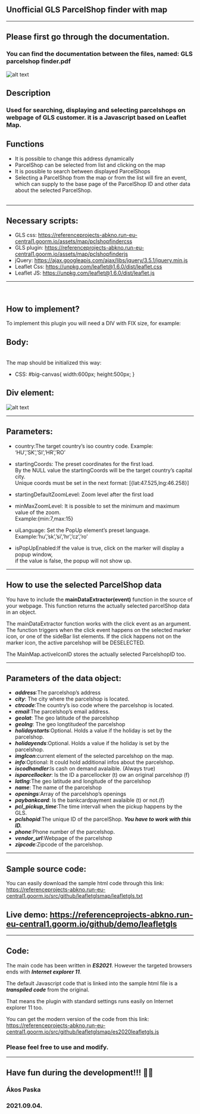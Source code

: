 ## Unofficial GLS ParcelShop finder with map

---



## Please first go through the documentation.
### You can find the documentation between the files, named: GLS parcelshop finder.pdf
![alt text](https://referenceprojects-abkno.run-eu-central1.goorm.io/src/github/leafletglsmap/pssdocument.jpg)
## Description
### Used for searching, displaying and selecting parcelshops on webpage of GLS customer. it is a Javascript based on Leaflet Map.

## Functions

- lt is possible to change this address dynamically
- ParcelShop can be selected from list and clicking on the map
- lt is possible to search between displayed ParcelShops
- Selecting a ParcelShop from the map or from the list will fire an event, which can supply to the
  base page of the ParcelShop ID and other data about the selected ParcelShop.
  <br>
  <br>

---

## Necessary scripts:

- GLS css: https://referenceprojects-abkno.run-eu-central1.goorm.io/assets/map/pclshopfindercss
- GLS plugin: https://referenceprojects-abkno.run-eu-central1.goorm.io/assets/map/pclshopfinderjs
- jQuery: https://ajax.googleapis.com/ajax/libs/jquery/3.5.1/jquery.min.js
- Leaflet Css: https://unpkg.com/leaflet@1.6.0/dist/leaflet.css
- Leaflet JS: https://unpkg.com/leaflet@1.6.0/dist/leaflet.js

---

<br>

## How to implement?

To implement this plugin you will need a DIV with FIX size, for example:

## Body:

<br>The map should be initialized this way:

- CSS: #big-canvas{ width:600px; height:500px; }

## Div element:

![alt text](https://referenceprojects-abkno.run-eu-central1.goorm.io/src/github/leafletglsmap/pssmapscript.jpg)


---

## Parameters:

- country:The target country’s iso country code. Example: ‘HU’,’SK’,’SI’,’HR’,’RO’

- startingCoords: The preset coordinates for the first load.<br>
  By the NULL value the startingCoords will be the target country’s capital city.<br>
  Unique coords must be set in the next format: [{lat:47.525,lng:46.258}]

- startingDefaultZoomLevel: Zoom level after the first load

- minMaxZoomLevel: It is possible to set the minimum and maximum value of the zoom.
  <br> Example:{min:7,max:15}

- uiLanguage: Set the PopUp element’s preset language. Example:’hu’,’sk’,’si’,’hr’,’cz’,’ro’

- isPopUpEnabled:If the value is true, click on the marker will display a popup window,<br> if the value is
  false, the popup will not show up.

---

## How to use the selected ParcelShop data

You have to include the **mainDataExtractor(event)** function in the source of your webpage. This function returns the actually selected parcelShop data in an object.

The mainDataExtractor function works with the click event as an argument. The function triggers when the click event happens on the selected marker icon, or one of the sideBar list elements. If the click happens not on the marker icon, the active parcelshop will be DESELECTED.

The MainMap.activeIconID stores the actually selected ParcelshopID too.

---

## Parameters of the data object:

- **_address_**:The parcelshop’s address
- **_city_**: The city where the parcelshop is located.
- **_ctrcode_**:The country’s iso code where the parcelshop is located.
- **_email_**:The parcelshop’s email address.
- **_geolat_**: The geo latitude of the parcelshop
- **_geolng_**: The geo longtitudeof the parcelshop
- **_holidaystarts_**:Optional. Holds a value if the holiday is set by the parcelshop.
- **_holidayends_**:Optional. Holds a value if the holiday is set by the parcelshop.
- **_imgIcon_**:current element of the selected parcelshop on the map.
- **_info_**:Optional: It could hold additional infos about the parcelshop.
- **_iscodhandler_**:Is cash on demand avalaible. (Always true)
- **_isparcellocker_**: Is the ID a parcellocker (t) ow an original parcelshop (f)
- **_latlng_**:The geo latitude and longitude of the parcelshop
- **_name_**: The name of the parcelshop
- **_openings_**:Array of the parcelshop’s openings
- **_paybankcard_**: Is the bankcardpayment avalaible (t) or not.(f)
- **_pcl_pickup_time_**:The time intervall when the pickup happens by the GLS.
- **_pclshopid_**:The unique ID of the parcelShop. **_You have to work with this ID._**
- **_phone_**:Phone number of the parcelshop.
- **_vendor_url_**:Webpage of the parcelshop
- **_zipcode_**:Zipcode of the parcelshop.

---

## Sample source code:

You can easily download the sample html code through this link: https://referenceprojects-abkno.run-eu-central1.goorm.io/src/github/leafletglsmap/leafletgls.txt

## Live demo: https://referenceprojects-abkno.run-eu-central1.goorm.io/github/demo/leafletgls

---

## Code:

The main code has been written in **_ES2021_**. However the targeted browsers ends with **_Internet explorer 11_**.

The default Javascript code that is linked into the sample html file is a **_transpiled code_** from the original.

That means the plugin with standard settings runs easily on Internet explorer 11 too.

You can get the modern version of the code from this link: https://referenceprojects-abkno.run-eu-central1.goorm.io/src/github/leafletglsmap/es2020leafletgls.js

### Please feel free to use and modify.

---

## Have fun during the development!!! 🎉🎉

### Ákos Paska

### 2021.09.04.
